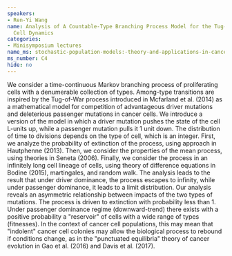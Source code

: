 ```yaml
---
speakers:
- Ren-Yi Wang
name: Analysis of A Countable-Type Branching Process Model for the Tug-of-War Cancer
  Cell Dynamics
categories:
- Minisymposium lectures
name_ms: stochastic-population-models:-theory-and-applications-in-cancer-research
ms_number: C4
hide: no
---
```

We consider a time-continuous Markov branching process of proliferating cells with a denumerable collection of types. Among-type transitions are inspired by the Tug-of-War process introduced in Mcfarland et al. (2014) as a mathematical model for competition of advantageous driver mutations and deleterious passenger mutations in cancer cells. We introduce a version of the model in which a driver mutation pushes the state of the cell L-units up, while a passenger mutation pulls it 1 unit down. The distribution of time to divisions depends on the type of cell, which is an integer. First, we analyze the probability of extinction of the process, using approach in Hautphenne (2013). Then, we consider the properties of the mean process, using theories in Seneta (2006). Finally, we consider the process in an infinitely long cell lineage of cells, using theory of difference equations in Bodine (2015), martingales, and random walk. The analysis leads to the result that under driver dominance, the process escapes to infinity, while under passenger dominance, it leads to a limit distribution. Our analysis reveals an asymmetric relationship between impacts of the two types of mutations. The process is driven to extinction with probability less than 1. Under passenger dominance regime (downward-trend) there exists with a positive probability a "reservoir" of cells with a wide range of types (fitnesses). In the context of cancer cell populations, this may mean that "indolent" cancer cell colonies may allow the biological process to rebound if conditions change, as in the "punctuated equilibria" theory of cancer evolution in Gao et al. (2016) and Davis et al. (2017).

